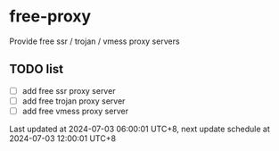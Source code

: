 
# free-proxy
Provide free ssr / trojan / vmess proxy servers


## TODO list
- [ ] add free ssr proxy server
- [ ] add free trojan proxy server
- [ ] add free vmess proxy server

Last updated at 2024-07-03 06:00:01 UTC+8, next update schedule at 2024-07-03 12:00:01 UTC+8

